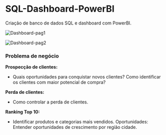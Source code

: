 # SQL-Dashboard-PowerBI
 Criação de banco de dados SQL e dashboard com PowerBI.
 
 ![Dashboard-pag1](https://user-images.githubusercontent.com/104173188/213338561-8b0e14fd-de36-4069-b7aa-fd248cfe0ad6.png)
 
 ![Dashboard-pag2](https://user-images.githubusercontent.com/104173188/213338629-90cd93de-4765-4284-8a43-af8a6859b32f.png)

### Problema de negócio
**Prospecção de clientes:**
 - Quais oportunidades para conquistar novos clientes? Como identificar os clientes com maior potencial de compra?

**Perda de clientes:** 
- Como controlar a perda de clientes.

**Ranking Top 10:**
- Identificar produtos e categorias mais vendidos.
Oportunidades: Entender oportunidades de crescimento por região cidade.


